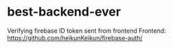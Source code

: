 # best-backend-ever
Verifying firebase ID token sent from frontend
Frontend: https://github.com/heikunKeikun/firebase-auth/
